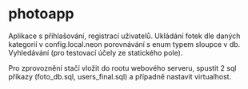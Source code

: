 # photoapp
Aplikace s přihlašování, registrací uživatelů. Ukládání fotek dle daných kategorií v config.local.neon porovnávání s enum typem sloupce v db. Vyhledávání (pro testovací účely ze statického pole).

Pro zprovoznění stačí vložit do rootu webového serveru, spustit 2 sql příkazy (foto_db.sql, users_final.sql) a případně nastavit virtualhost.
